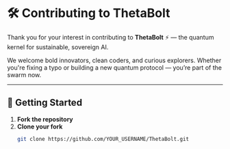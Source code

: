 # 🛠️ Contributing to ThetaBolt

Thank you for your interest in contributing to **ThetaBolt** ⚡ — the quantum kernel for sustainable, sovereign AI.

We welcome bold innovators, clean coders, and curious explorers. Whether you're fixing a typo or building a new quantum protocol — you’re part of the swarm now.

---

## 🚀 Getting Started

1. **Fork the repository**  
2. **Clone your fork**  
   ```bash
   git clone https://github.com/YOUR_USERNAME/ThetaBolt.git
